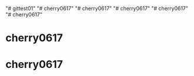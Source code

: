 "# gittest01" 
"# cherry0617" 
"# cherry0617" 
"# cherry0617" 
"# cherry0617" 
"# cherry0617" 
# cherry0617
# cherry0617
